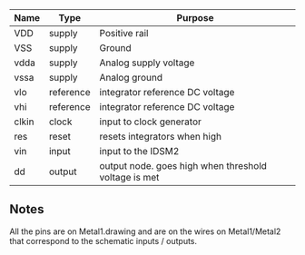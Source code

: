 |Name|Type|Purpose|
|----|----|-------|
|VDD|supply|Positive rail|
|VSS|supply|Ground|
|vdda|supply|Analog supply voltage|
|vssa|supply|Analog ground|
|vlo|reference|integrator reference DC voltage|
|vhi|reference|integrator reference DC voltage|
|clkin|clock|input to clock generator|
|res|reset|resets integrators when high|
|vin|input|input to the IDSM2|
|dd|output|output node. goes high when threshold voltage is met|

## Notes
All the pins are on Metal1.drawing and are on the wires on Metal1/Metal2 that correspond to the schematic inputs / outputs.
